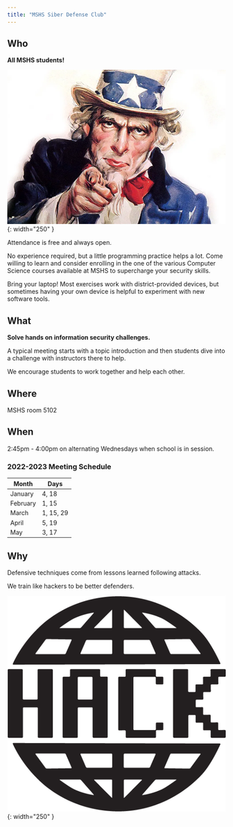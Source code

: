 ```yaml
---
title: "MSHS Siber Defense Club"
---
```


## Who

**All MSHS students!**

![We Want You!](/assets/images/wewantyou.png){: width="250" }

Attendance is free and always open.

No experience required, but a little programming practice helps a lot. Come
willing to learn and consider enrolling in the one of the various Computer
Science courses available at MSHS to supercharge your security skills.

Bring your laptop! Most exercises work with district-provided devices, but
sometimes having your own device is helpful to experiment with new software
tools.

## What

**Solve hands on information security challenges.**

A typical meeting starts with a topic introduction and then students dive into a
challenge with instructors there to help.

We encourage students to work together and help each other.

## Where

MSHS room 5102

## When

2:45pm - 4:00pm on alternating Wednesdays when school is in session.

### 2022-2023 Meeting Schedule

| Month     | Days       |
| ----------| -----------|
| January   | 4, 18      |
| February   | 1, 15      |
| March     | 1, 15, 29  |
| April     | 5, 19      |
| May       | 3, 17      |

## Why

Defensive techniques come from lessons learned following attacks.

We train like hackers to be better defenders.

![Hack](/assets/images/hack.png){: width="250" }